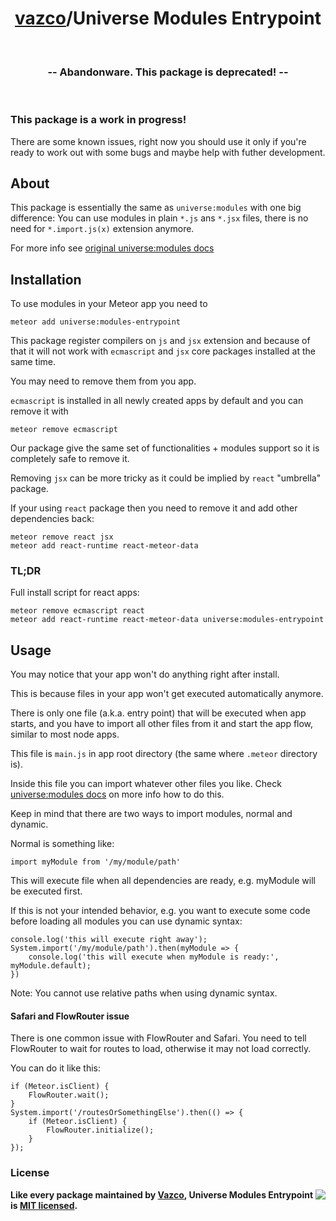 <h1 align="center">
    <a href="https://github.com/vazco">vazco</a>/Universe Modules Entrypoint
</h1>

&nbsp;

<h3 align="center">
  -- Abandonware. This package is deprecated! --
</h3>

&nbsp;

### This package is a work in progress!

There are some known issues, right now you should use it only if you're ready to work out with some bugs and maybe help with futher development.

## About

This package is essentially the same as `universe:modules` with one big difference:
You can use modules in plain `*.js` ans `*.jsx` files, there is no need for `*.import.js(x)` extension anymore.

For more info see [original universe:modules docs](https://github.com/vazco/universe-modules/)

## Installation

To use modules in your Meteor app you need to

    meteor add universe:modules-entrypoint

This package register compilers on `js` and `jsx` extension and because of that it will not work with `ecmascript` and `jsx` core packages installed at the same time.

You may need to remove them from you app.

`ecmascript` is installed in all newly created apps by default and you can remove it with

    meteor remove ecmascript

Our package give the same set of functionalities + modules support so it is completely safe to remove it.

Removing `jsx` can be more tricky as it could be implied by `react` "umbrella" package.

If your using `react` package then you need to remove it and add other dependencies back:

    meteor remove react jsx
    meteor add react-runtime react-meteor-data


### TL;DR

Full install script for react apps:

    meteor remove ecmascript react
    meteor add react-runtime react-meteor-data universe:modules-entrypoint


## Usage

You may notice that your app won't do anything right after install.

This is because files in your app won't get executed automatically anymore.

There is only one file (a.k.a. entry point) that will be executed when app starts, and you have to import all other files from it and start the app flow, similar to most node apps.

This file is `main.js` in app root directory (the same where `.meteor` directory is).

Inside this file you can import whatever other files you like.
Check [universe:modules docs](https://github.com/vazco/universe-modules/) on more info how to do this.
 
Keep in mind that there are two ways to import modules, normal and dynamic.

Normal is something like:

    import myModule from '/my/module/path'
    
This will execute file when all dependencies are ready, e.g. myModule will be executed first.

If this is not your intended behavior, e.g. you want to execute some code before loading all modules you can use dynamic syntax:

    console.log('this will execute right away');
    System.import('/my/module/path').then(myModule => {
        console.log('this will execute when myModule is ready:', myModule.default);
    })

Note: You cannot use relative paths when using dynamic syntax.


#### Safari and FlowRouter issue

There is one common issue with FlowRouter and Safari.
You need to tell FlowRouter to wait for routes to load, otherwise it may not load correctly.

You can do it like this:

    if (Meteor.isClient) {
        FlowRouter.wait();
    }
    System.import('/routesOrSomethingElse').then(() => {
        if (Meteor.isClient) {
            FlowRouter.initialize();
        }
    });

### License

<img src="https://vazco.eu/banner.png" align="right">

**Like every package maintained by [Vazco](https://vazco.eu/), Universe Modules Entrypoint is [MIT licensed](https://github.com/vazco/uniforms/blob/master/LICENSE).**
